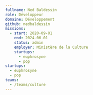 ```yaml
---
fullname: Ned Baldessin
role: Développeur
domaine: Développement
github: nedbaldessin
missions:
  - start: 2020-09-01
    end: 2024-06-01
    status: admin
    employer: Ministère de la Culture
    startups:
      - euphrosyne
      - pop
startups:
  - euphrosyne
  - pop
teams:
  - /teams/culture
---
```

